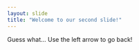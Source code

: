```yaml
---
layout: slide
title: "Welcome to our second slide!"
---
```

Guess what...
Use the left arrow to go back!
